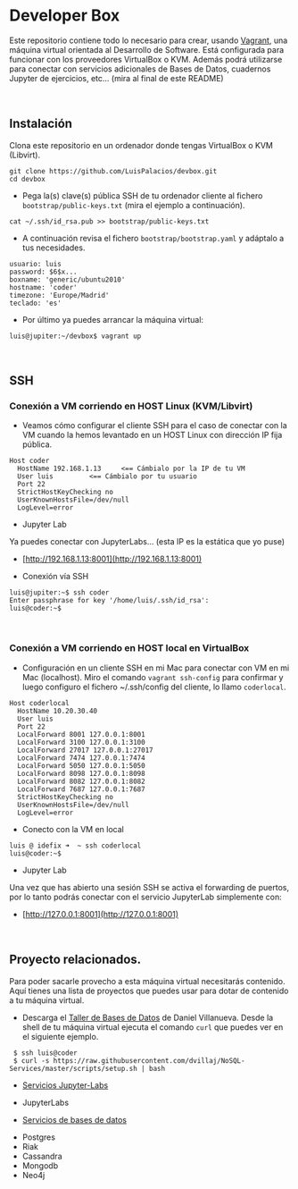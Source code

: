 # Developer Box

Este repositorio contiene todo lo necesario para crear, usando [Vagrant](https://www.vagrantup.com/), una máquina virtual orientada al Desarrollo de Software. Está configurada para funcionar con los proveedores VirtualBox o KVM. Además podrá utilizarse para conectar con servicios adicionales de Bases de Datos, cuadernos Jupyter de ejercicios, etc... (mira al final de este README)

<br/>

## Instalación

Clona este repositorio en un ordenador donde tengas VirtualBox o KVM (Libvirt).

```
git clone https://github.com/LuisPalacios/devbox.git
cd devbox
```

* Pega la(s) clave(s) pública SSH de tu ordenador cliente al fichero `bootstrap/public-keys.txt` (mira el ejemplo a continuación).

```
cat ~/.ssh/id_rsa.pub >> bootstrap/public-keys.txt
```

* A continuación revisa el fichero `bootstrap/bootstrap.yaml` y adáptalo a tus necesidades.

```config
usuario: luis
password: $6$x...
boxname: 'generic/ubuntu2010'
hostname: 'coder'
timezone: 'Europe/Madrid'
teclado: 'es'
```

* Por último ya puedes arrancar la máquina virtual:

```console
luis@jupiter:~/devbox$ vagrant up
```

<br/>

## SSH 

### Conexión a VM corriendo en HOST Linux (KVM/Libvirt)

* Veamos cómo configurar el cliente SSH para el caso de conectar con la VM cuando la hemos levantado en un HOST Linux con dirección IP fija pública.

```config
Host coder
  HostName 192.168.1.13		<== Cámbialo por la IP de tu VM
  User luis			<== Cámbialo por tu usuario
  Port 22
  StrictHostKeyChecking no
  UserKnownHostsFile=/dev/null
  LogLevel=error
```

* Jupyter Lab

Ya puedes conectar con JupyterLabs... (esta IP es la estática que yo puse)

* [http://192.168.1.13:8001](http://192.168.1.13:8001)

* Conexión vía SSH

```console
luis@jupiter:~$ ssh coder
Enter passphrase for key '/home/luis/.ssh/id_rsa':
luis@coder:~$
```

<br/>

### Conexión a VM corriendo en HOST local en VirtualBox

* Configuración en un cliente SSH en mi Mac para conectar con VM en mi Mac (localhost). Miro el comando `vagrant ssh-config` para confirmar y luego configuro el fichero ~/.ssh/config del cliente, lo llamo `coderlocal`.

```console
Host coderlocal
  HostName 10.20.30.40
  User luis
  Port 22
  LocalForward 8001 127.0.0.1:8001
  LocalForward 3100 127.0.0.1:3100
  LocalForward 27017 127.0.0.1:27017
  LocalForward 7474 127.0.0.1:7474
  LocalForward 5050 127.0.0.1:5050
  LocalForward 8098 127.0.0.1:8098
  LocalForward 8082 127.0.0.1:8082
  LocalForward 7687 127.0.0.1:7687
  StrictHostKeyChecking no
  UserKnownHostsFile=/dev/null
  LogLevel=error  
```

* Conecto con la VM en local

```console
luis @ idefix ➜  ~ ssh coderlocal
luis@coder:~$
```

* Jupyter Lab

Una vez que has abierto una sesión SSH se activa el forwarding de puertos, por lo tanto podrás conectar con el servicio JupyterLab simplemente con: 

* [http://127.0.0.1:8001](http://127.0.0.1:8001)

<br/>

## Proyecto relacionados.

Para poder sacarle provecho a esta máquina virtual necesitarás contenido. Aquí tienes una lista de proyectos que puedes usar para dotar de contenido a tu máquina virtual. 

* Descarga el [Taller de Bases de Datos](https://github.com/dvillaj/Taller_BBDD) de Daniel Villanueva. Desde la shell de tu máquina virtual ejecuta el comando `curl` que puedes ver en el siguiente ejemplo.

```console
 $ ssh luis@coder
 $ curl -s https://raw.githubusercontent.com/dvillaj/NoSQL-Services/master/scripts/setup.sh | bash
```

 
 * [Servicios Jupyter-Labs](https://github.com/LuisPalacios/devbox-db-jupyterlabs)

- JupyterLabs

* [Servicios de bases de datos](https://github.com/LuisPalacios/devbox-db-services)

- Postgres
- Riak
- Cassandra
- Mongodb
- Neo4j

